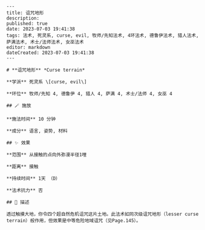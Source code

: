 
    ---
    title: 诅咒地形
    description: 
    published: true
    date: 2023-07-03 19:41:38
    tags: 法术, 死灵系, curse, evil, 牧师/先知法术, 4环法术, 德鲁伊法术, 猎人法术, 萨满法术, 术士/法师法术, 女巫法术
    editor: markdown
    dateCreated: 2023-07-03 19:41:38
    ---

    # **诅咒地形** *Curse terrain*

    **学派** 死灵系 \[curse, evil\] 

    **环位** 牧师/先知 4, 德鲁伊 4, 猎人 4, 萨满 4, 术士/法师 4, 女巫 4

    ## 🪄 施放

    **施法时间** 10 分钟

    **成分** 语言, 姿势, 材料

    ## ✨ 效果  

    **范围** 从接触的点向外弥漫半径1哩

    **距离** 接触  

    **持续时间** 1天 （D） 

    **法术抗力** 否

    ## 📖 描述

    透过触摸大地，你令四个超自然危机诅咒这片土地。此法术如同次级诅咒地形（lesser curse terrain）般作用，但效果是中等危险地域诅咒（见Page.145）。
    
